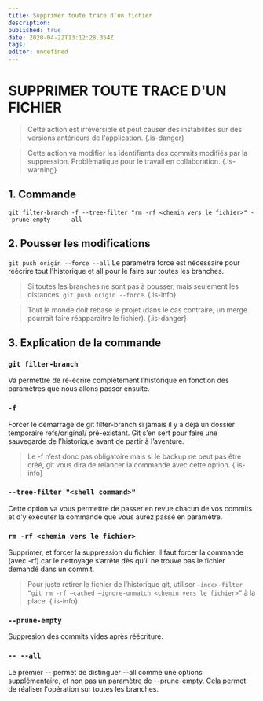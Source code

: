 ```yaml
---
title: Supprimer toute trace d'un fichier
description: 
published: true
date: 2020-04-22T13:12:28.354Z
tags: 
editor: undefined
---
```


# SUPPRIMER TOUTE TRACE D'UN FICHIER

> Cette action est irréversible et peut causer des instabilités sur des versions antérieurs de l'application.
{.is-danger}

> Cette action va modifier les identifiants des commits modifiés par la suppression. Problèmatique pour le travail en collaboration.
{.is-warning}

## 1. Commande
`git filter-branch -f --tree-filter "rm -rf <chemin vers le fichier>" --prune-empty -- --all`

## 2. Pousser les modifications
`git push origin --force --all`
Le paramètre force est nécessaire pour réécrire tout l'historique et all pour le faire sur toutes les branches.

> Si toutes les branches ne sont pas à pousser, mais seulement les distances: `git push origin --force`.
{.is-info}

> Tout le monde doit rebase le projet (dans le cas contraire, un merge pourrait faire réapparaitre le fichier).
{.is-danger}


## 3. Explication de la commande

### `git filter-branch`
Va permettre de ré-écrire complètement l’historique en fonction des paramètres que nous allons passer ensuite.

### `-f`
Forcer le démarrage de git filter-branch si jamais il y a déjà un dossier temporaire refs/original/ pré-existant. Git s’en sert pour faire une sauvegarde de l’historique avant de partir à l’aventure.

> Le -f n’est donc pas obligatoire mais si le backup ne peut pas être créé, git vous dira de relancer la commande avec cette option.
{.is-info}


### `--tree-filter "<shell command>"`
Cette option va vous permettre de passer en revue chacun de vos commits et d’y exécuter la commande que vous aurez passé en paramètre.

### `rm -rf <chemin vers le fichier>` 
Supprimer, et forcer la suppression du fichier. Il faut forcer la commande (avec -rf) car le nettoyage s’arrête dès qu'il ne trouve pas le fichier demandé dans un commit.

> Pour juste retirer le fichier de l’historique git, utiliser `—index-filter “git rm -rf —cached —ignore-unmatch <chemin vers le fichier>”` à la place.
{.is-info}


### `--prune-empty`
Suppresion des commits vides après réécriture.

### `-- --all`
Le premier -- permet de distinguer --all comme une options supplémentaire, et non pas un paramètre de --prune-empty. Cela permet de réaliser l'opération sur toutes les branches.

